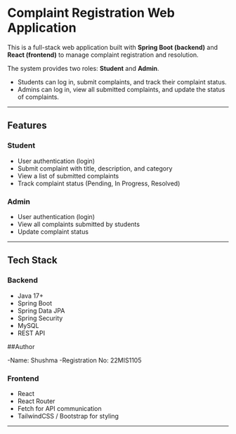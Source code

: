 # Complaint Registration Web Application

This is a full-stack web application built with **Spring Boot (backend)** and **React (frontend)** to manage complaint registration and resolution.  

The system provides two roles: **Student** and **Admin**.  
- Students can log in, submit complaints, and track their complaint status.  
- Admins can log in, view all submitted complaints, and update the status of complaints.  

---

## Features

### Student
- User authentication (login)  
- Submit complaint with title, description, and category  
- View a list of submitted complaints  
- Track complaint status (Pending, In Progress, Resolved)  

### Admin
- User authentication (login)  
- View all complaints submitted by students  
- Update complaint status  

---

## Tech Stack

### Backend
- Java 17+  
- Spring Boot  
- Spring Data JPA  
- Spring Security  
- MySQL
- REST API  

##Author

-Name: Shushma
-Registration No: 22MIS1105
### Frontend
- React 
- React Router  
- Fetch for API communication  
- TailwindCSS / Bootstrap for styling  

---
